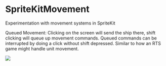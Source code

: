 SpriteKitMovement
=================

Experimentation with movement systems in SpriteKit

Queued Movement:
Clicking on the screen will send the ship there, shift clicking will queue up movement commands. Queued commands can be interrupted by doing a click without shift depressed. Similar to how an RTS game might handle unit movement.

![](https://raw.github.com/oberonix/SpriteKitMovement/master/SpriteKitMovement/queuedMovement.gif)
